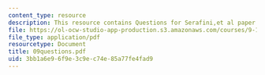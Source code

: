 ```yaml
---
content_type: resource
description: This resource contains Questions for Serafini,et al paper.
file: https://ol-ocw-studio-app-production.s3.amazonaws.com/courses/9-12-experimental-molecular-neurobiology-fall-2006/3bb1a6e96f9e3c9ec74e85a77fe4fad9_09questions.pdf
file_type: application/pdf
resourcetype: Document
title: 09questions.pdf
uid: 3bb1a6e9-6f9e-3c9e-c74e-85a77fe4fad9
---
```

